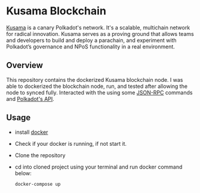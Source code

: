 # Kusama Blockchain 

[Kusama](https://kusama.network/) is a canary Polkadot's network. It's a scalable, multichain network for radical innovation. Kusama serves as a proving ground that allows teams and developers to build and deploy a parachain, and experiment with Polkadot’s governance and NPoS functionality in a real environment.


## Overview

This repository contains the dockerized Kusama blockchain node. I was able to dockerized the blockchain node, run, and tested after allowing the node to synced fully. Interacted with the using some [JSON-RPC](https://polkadot.js.org/docs/substrate/rpc) commands and [Polkadot's API](https://polkadot.js.org/docs/api). 


## Usage 
- install [docker](https://docs.docker.com/get-docker/)
- Check if your docker is running, if not start it. 
- Clone the repository
- cd into cloned project using your terminal and run docker command below:

    ```shell
    docker-compose up
    ```

